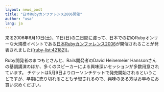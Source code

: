 ```yaml
---
layout: news_post
title: "日本Rubyカンファレンス2006開催"
author: "usa"
lang: ja
---
```


来る2006年6月10日(土)、11日(日)の二日間に渡って、日本での初のRubyオンリーな大規模イベントである[日本Rubyカンファレンス2006][1]が開催されることが発表されました([\[ruby-list:42182\]][2])。

Ruby開発者のまつもとさんと、Rails開発者のDavid Heinemeier
Hanssonさんの基調講演のほか、多くのスピーカーによる興味深いセッションが多数用意されています。
チケットは5月9日よりローソンチケットで発売開始されるということですが、早期に売り切れることも予想されるので、興味のある方はお早めにお買い求めください。



[1]: http://jp.rubyist.net/RubyKaigi2006/
[2]: http://blade.nagaokaut.ac.jp/cgi-bin/scat.rb/ruby/ruby-list/42182
